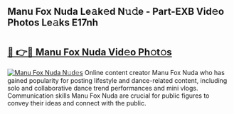 ## Manu Fox Nuda Le𝚊k𝚎d N𝚞𝚍e - Part-EXB Vid𝚎o Photos Le𝚊ks E17nh

# <h2><a href="http://fbdw49.evod.top/?m=Manu+Fox+Nuda">🔗 👉🔴 Manu Fox Nuda Vid𝚎o Ph𝚘t𝚘s</a></h2>

[![Manu Fox Nuda N𝚞d𝚎s](https://i.imgur.com/8V9OHl7.gif)](http://fbdw49.evod.top/?m=Manu+Fox+Nuda)
Online content creator Manu Fox Nuda who has gained popularity for posting lifestyle and dance-related content, including solo and collaborative dance trend performances and mini vlogs. Communication skills Manu Fox Nuda are crucial for public figures to convey their ideas and connect with the public. 
